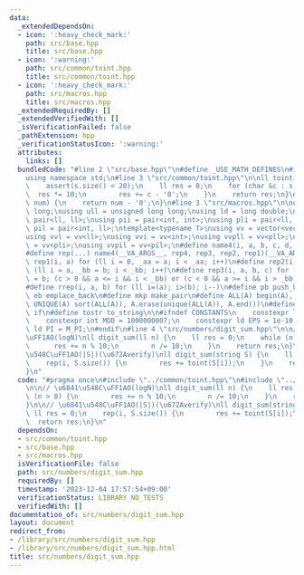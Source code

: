 ```yaml
---
data:
  _extendedDependsOn:
  - icon: ':heavy_check_mark:'
    path: src/base.hpp
    title: src/base.hpp
  - icon: ':warning:'
    path: src/common/toint.hpp
    title: src/common/toint.hpp
  - icon: ':heavy_check_mark:'
    path: src/macros.hpp
    title: src/macros.hpp
  _extendedRequiredBy: []
  _extendedVerifiedWith: []
  _isVerificationFailed: false
  _pathExtension: hpp
  _verificationStatusIcon: ':warning:'
  attributes:
    links: []
  bundledCode: "#line 2 \"src/base.hpp\"\n#define _USE_MATH_DEFINES\n#include <bits/stdc++.h>\n\
    using namespace std;\n#line 3 \"src/common/toint.hpp\"\n\nll toint(string s) {\n\
    \    assert(s.size() < 20);\n    ll res = 0;\n    for (char &c : s) {\n      \
    \  res *= 10;\n        res += c - '0';\n    }\n    return res;\n}\n\nint toint(char\
    \ num) {\n    return num - '0';\n}\n#line 3 \"src/macros.hpp\"\n\nusing ll = long\
    \ long;\nusing ull = unsigned long long;\nusing ld = long double;\nusing pll =\
    \ pair<ll, ll>;\nusing pii = pair<int, int>;\nusing pli = pair<ll, int>;\nusing\
    \ pil = pair<int, ll>;\ntemplate<typename T>\nusing vv = vector<vector<T>>;\n\
    using vvl = vv<ll>;\nusing vvi = vv<int>;\nusing vvpll = vv<pll>;\nusing vvpli\
    \ = vv<pli>;\nusing vvpil = vv<pil>;\n#define name4(i, a, b, c, d, e, ...) e\n\
    #define rep(...) name4(__VA_ARGS__, rep4, rep3, rep2, rep1)(__VA_ARGS__)\n#define\
    \ rep1(i, a) for (ll i = 0, _aa = a; i < _aa; i++)\n#define rep2(i, a, b) for\
    \ (ll i = a, _bb = b; i < _bb; i++)\n#define rep3(i, a, b, c) for (ll i = a, _bb\
    \ = b; (c > 0 && a <= i && i < _bb) or (c < 0 && a >= i && i > _bb); i += c)\n\
    #define rrep(i, a, b) for (ll i=(a); i>(b); i--)\n#define pb push_back\n#define\
    \ eb emplace_back\n#define mkp make_pair\n#define ALL(A) begin(A), end(A)\n#define\
    \ UNIQUE(A) sort(ALL(A)), A.erase(unique(ALL(A)), A.end())\n#define elif else\
    \ if\n#define tostr to_string\n\n#ifndef CONSTANTS\n    constexpr ll INF = 1e18;\n\
    \    constexpr int MOD = 1000000007;\n    constexpr ld EPS = 1e-10;\n    constexpr\
    \ ld PI = M_PI;\n#endif\n#line 4 \"src/numbers/digit_sum.hpp\"\n\n// \u6841\u548C\
    \uFF1AO(logN)\nll digit_sum(ll n) {\n    ll res = 0;\n    while (n > 0) {\n  \
    \      res += n % 10;\n        n /= 10;\n    }\n    return res;\n}\n\n// \u6841\
    \u548C\uFF1AO(|S|)(\u672Averify)\nll digit_sum(string S) {\n    ll res = 0;\n\
    \    rep(i, S.size()) {\n        res += toint(S[i]);\n    }\n    return res;\n\
    }\n"
  code: "#pragma once\n#include \"../common/toint.hpp\"\n#include \"../macros.hpp\"\
    \n\n// \u6841\u548C\uFF1AO(logN)\nll digit_sum(ll n) {\n    ll res = 0;\n    while\
    \ (n > 0) {\n        res += n % 10;\n        n /= 10;\n    }\n    return res;\n\
    }\n\n// \u6841\u548C\uFF1AO(|S|)(\u672Averify)\nll digit_sum(string S) {\n   \
    \ ll res = 0;\n    rep(i, S.size()) {\n        res += toint(S[i]);\n    }\n  \
    \  return res;\n}\n"
  dependsOn:
  - src/common/toint.hpp
  - src/base.hpp
  - src/macros.hpp
  isVerificationFile: false
  path: src/numbers/digit_sum.hpp
  requiredBy: []
  timestamp: '2023-12-04 17:57:54+09:00'
  verificationStatus: LIBRARY_NO_TESTS
  verifiedWith: []
documentation_of: src/numbers/digit_sum.hpp
layout: document
redirect_from:
- /library/src/numbers/digit_sum.hpp
- /library/src/numbers/digit_sum.hpp.html
title: src/numbers/digit_sum.hpp
---
```

